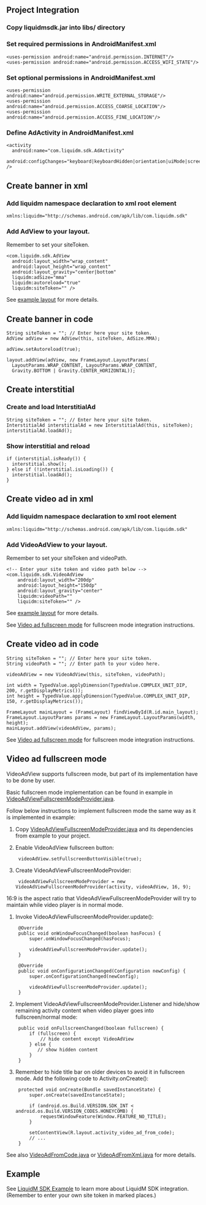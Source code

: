 ## Project Integration
### Copy liquidmsdk.jar into libs/ directory
### Set required permissions in AndroidManifest.xml
    <uses-permission android:name="android.permission.INTERNET"/>
    <uses-permission android:name="android.permission.ACCESS_WIFI_STATE"/>

### Set optional permissions in AndroidManifest.xml
    <uses-permission android:name="android.permission.WRITE_EXTERNAL_STORAGE"/>
    <uses-permission android:name="android.permission.ACCESS_COARSE_LOCATION"/>
    <uses-permission android:name="android.permission.ACCESS_FINE_LOCATION"/>

### Define AdActivity in AndroidManifest.xml

    <activity
      android:name="com.liquidm.sdk.AdActivity"
      android:configChanges="keyboard|keyboardHidden|orientation|uiMode|screenLayout|screenSize|smallestScreenSize" />

## Create banner in xml
### Add liquidm namespace declaration to xml root element 
    xmlns:liquidm="http://schemas.android.com/apk/lib/com.liquidm.sdk"

### Add AdView to your layout.
Remember to set your siteToken.

    <com.liquidm.sdk.AdView
      android:layout_width="wrap_content"
      android:layout_height="wrap_content"
      android:layout_gravity="center|bottom"
      liquidm:adSize="mma"
      liquidm:autoreload="true"
      liquidm:siteToken="" />

See [example layout](https://github.com/madvertise/android-sdk-sample/blob/master/res/layout/activity_banner_ad_from_xml.xml) for more details.

## Create banner in code
    String siteToken = ""; // Enter here your site token.
    AdView adView = new AdView(this, siteToken, AdSize.MMA);

    adView.setAutoreload(true);

    layout.addView(adView, new FrameLayout.LayoutParams(
      LayoutParams.WRAP_CONTENT, LayoutParams.WRAP_CONTENT,
      Gravity.BOTTOM | Gravity.CENTER_HORIZONTAL));

## Create interstitial
### Create and load InterstitialAd
    String siteToken = ""; // Enter here your site token.
    InterstitialAd interstitialAd = new InterstitialAd(this, siteToken);
    interstitialAd.loadAd();


### Show interstitial and reload
    if (interstitial.isReady()) {
      interstitial.show();
    } else if (!interstitial.isLoading()) {
      interstitial.loadAd();
    }

## Create video ad in xml
### Add liquidm namespace declaration to xml root element
    xmlns:liquidm="http://schemas.android.com/apk/lib/com.liquidm.sdk"

### Add VideoAdView to your layout.
Remember to set your siteToken and videoPath.

    <!-- Enter your site token and video path below -->
    <com.liquidm.sdk.VideoAdView
        android:layout_width="200dp"
        android:layout_height="150dp"
        android:layout_gravity="center"
        liquidm:videoPath=""
        liquidm:siteToken="" />

See [example layout](https://github.com/madvertise/android-sdk-sample/blob/master/res/layout/activity_video_ad_from_xml.xml) for more details.

See [Video ad fullscreen mode](#video-ad-fullscreen-mode) for fullscreen mode integration instructions.

## Create video ad in code
    String siteToken = ""; // Enter here your site token.
    String videoPath = ""; // Enter path to your video here.

    videoAdView = new VideoAdView(this, siteToken, videoPath);

    int width = TypedValue.applyDimension(TypedValue.COMPLEX_UNIT_DIP, 200, r.getDisplayMetrics());
    int height = TypedValue.applyDimension(TypedValue.COMPLEX_UNIT_DIP, 150, r.getDisplayMetrics());
    
    FrameLayout mainLayout = (FrameLayout) findViewById(R.id.main_layout);
    FrameLayout.LayoutParams params = new FrameLayout.LayoutParams(width, height);
    mainLayout.addView(videoAdView, params);

See [Video ad fullscreen mode](#video-ad-fullscreen-mode) for fullscreen mode integration instructions.

## Video ad fullscreen mode
VideoAdView supports fullscreen mode, but part of its implementation have to be done by user.

Basic fullscreen mode implementation can be found in example in [VideoAdViewFullscreenModeProvider.java](https://github.com/madvertise/android-sdk-sample/blob/master/src/com/liquidm/sdk/example/VideoAdViewFullscreenModeProvider.java).

Follow below instructions to implement fullscreen mode the same way as it is implemented in example:

1. Copy [VideoAdViewFullscreenModeProvider.java](https://github.com/madvertise/android-sdk-sample/blob/master/src/com/liquidm/sdk/example/VideoAdViewFullscreenModeProvider.java) and its dependencies from example to your project.

1. Enable VideoAdView fullscreen button:

        videoAdView.setFullscreenButtonVisible(true);

1. Create VideoAdViewFullscreenModeProvider:

        videoAdViewFullscreenModeProvider = new VideoAdViewFullscreenModeProvider(activity, videoAdView, 16, 9);
16:9 is the aspect ratio that VideoAdViewFullscreenModeProvider will try to maintain while video player is in normal mode.

1. Invoke VideoAdViewFullscreenModeProvider.update():

        @Override
        public void onWindowFocusChanged(boolean hasFocus) {
            super.onWindowFocusChanged(hasFocus);
        
            videoAdViewFullscreenModeProvider.update();
        }
        
        @Override
        public void onConfigurationChanged(Configuration newConfig) {
            super.onConfigurationChanged(newConfig);
        
            videoAdViewFullscreenModeProvider.update();
        }

1. Implement VideoAdViewFullscreenModeProvider.Listener and hide/show remaining activity content when video player goes into fullscreen/normal mode:

        public void onFullscreenChanged(boolean fullscreen) {
            if (fullscreen) {
                // hide content except VideoAdView
            } else {
               // show hidden content
            }
        }

1. Remember to hide title bar on older devices to avoid it in fullscreen mode.
Add the following code to Activity.onCreate():

        protected void onCreate(Bundle savedInstanceState) {
            super.onCreate(savedInstanceState);
        
            if (android.os.Build.VERSION.SDK_INT < android.os.Build.VERSION_CODES.HONEYCOMB) {
                requestWindowFeature(Window.FEATURE_NO_TITLE);
            }
        
            setContentView(R.layout.activity_video_ad_from_code);
            // ...
        }

See also [VideoAdFromCode.java](https://github.com/madvertise/android-sdk-sample/blob/master/src/com/liquidm/sdk/example/VideoAdFromCodeActivity.java)
or [VideoAdFromXml.java](https://github.com/madvertise/android-sdk-sample/blob/master/src/com/liquidm/sdk/example/VideoAdFromXmlActivity.java) for more details.

## Example
See [LiquidM SDK Example](https://github.com/madvertise/android-sdk-sample/) to learn more about LiquidM SDK integration. (Remember to enter your own site token in marked places.)
